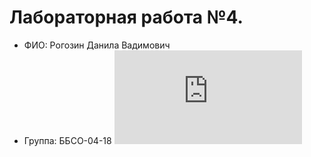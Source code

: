 # Лабораторная работа №4.
- ФИО: Рогозин Данила Вадимович
- Группа: ББСО-04-18
![Image alt](https://github.com/DanilaRogozin/-/file:///C:/Users/pip/Documents/дз/index.html)
